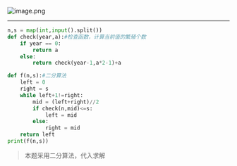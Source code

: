 ![image.png](https://cdn.nlark.com/yuque/0/2024/png/42994824/1711445530397-e1cfb377-7f60-4f58-bbbd-4d3be11d5065.png#averageHue=%23f8f8f8&clientId=u4b6dda60-cd7f-4&from=paste&height=798&id=u82e0f5b1&originHeight=1197&originWidth=1298&originalType=binary&ratio=1.5&rotation=0&showTitle=false&size=198738&status=done&style=none&taskId=u203be050-23ff-4a84-851f-c0e23db8779&title=&width=865.3333333333334)

---

```python
n,s = map(int,input().split())
def check(year,a):#检查函数，计算当前值的繁殖个数
    if year == 0:
        return a
    else:
        return check(year-1,a*2-1)+a

def f(n,s):#二分算法
    left = 0
    right = s
    while left+1!=right:
        mid = (left+right)//2
        if check(n,mid)<=s:
            left = mid
        else:
            right = mid
    return left
print(f(n,s))
```
 
> 本题采用二分算法，代入求解

